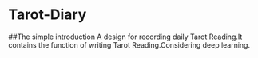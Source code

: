 # Tarot-Diary
##The simple introduction
  A design for recording daily Tarot Reading.It contains the function of writing Tarot Reading.Considering deep learning.


